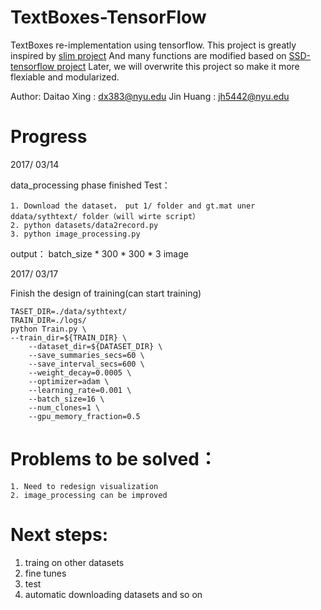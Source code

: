 # TextBoxes-TensorFlow
TextBoxes re-implementation using tensorflow.
This project is greatly inspired by [slim project](https://github.com/tensorflow/models/tree/master/slim)
And many functions are modified based on [SSD-tensorflow project](https://github.com/balancap/SSD-Tensorflow)
Later, we will overwrite this project so make it more
flexiable and modularized.

Author: 
	Daitao Xing : dx383@nyu.edu
	Jin Huang   : jh5442@nyu.edu

# Progress
2017/ 03/14  

data_processing phase finished
Test：

	1. Download the dataset， put 1/ folder and gt.mat uner ddata/sythtext/ folder（will wirte script）   
	2. python datasets/data2record.py    
	3. python image_processing.py    
	
output： batch_size * 300 * 300 * 3 image

2017/ 03/17  

Finish the design of training(can start training)	

	TASET_DIR=./data/sythtext/
	TRAIN_DIR=./logs/
	python Train.py \
   	--train_dir=${TRAIN_DIR} \
    	--dataset_dir=${DATASET_DIR} \
    	--save_summaries_secs=60 \
    	--save_interval_secs=600 \
    	--weight_decay=0.0005 \
    	--optimizer=adam \
    	--learning_rate=0.001 \
    	--batch_size=16 \
    	--num_clones=1 \
    	--gpu_memory_fraction=0.5 
# Problems to be solved： 
	1. Need to redesign visualization		
	2. image_processing can be improved
		
# Next steps:
 
1. traing on other datasets
2. fine tunes
3. test
4. automatic downloading datasets and so on

